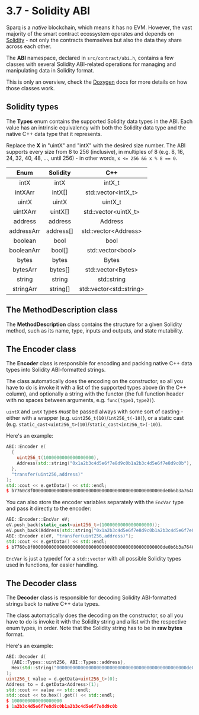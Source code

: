 # 3.7 - Solidity ABI

Sparq is a *native* blockchain, which means it has no EVM. However, the vast majority of the smart contract ecossystem operates and depends on [Solidity](https://docs.soliditylang.org/en/latest) - not only the contracts themselves but also the data they share across each other.

The **ABI** namespace, declared in `src/contract/abi.h`, contains a few classes with several Solidity ABI-related operations for managing and manipulating data in Solidity format.

This is only an overview, check the [Doxygen](https://doxygen.nl) docs for more details on how those classes work.

## Solidity types

The **Types** enum contains the supported Solidity data types in the ABI. Each value has an intrinsic equivalency with both the Solidity data type and the native C++ data type that it represents.

Replace the **X** in "uintX" and "intX" with the desired size number. The ABI supports every size from 8 to 256 (inclusive), in multiples of 8 (e.g. 8, 16, 24, 32, 40, 48, ..., until 256) - in other words, `x <= 256 && x % 8 == 0`.

| Enum        | Solidity  | C++                       |
|:-----------:|:---------:|:-------------------------:|
| intX        | intX      | intX_t                    |
| intXArr     | intX[]    | std::vector\<intX_t>      |
| uintX       | uintX     | uintX_t                   |
| uintXArr    | uintX[]   | std::vector\<uintX_t>     |
| address     | address   | Address                   |
| addressArr  | address[] | std::vector\<Address>     |
| boolean     | bool      | bool                      |
| booleanArr  | bool[]    | std::vector\<bool>        |
| bytes       | bytes     | Bytes                     |
| bytesArr    | bytes[]   | std::vector\<Bytes>       |
| string      | string    | std::string               |
| stringArr   | string[]  | std::vector\<std::string> |

## The MethodDescription class

The **MethodDescription** class contains the structure for a given Solidity method, such as its name, type, inputs and outputs, and state mutability.

## The Encoder class

The **Encoder** class is responsible for encoding and packing native C++ data types into Solidity ABI-formatted strings.

The class automatically does the encoding on the constructor, so all you have to do is invoke it with a list of the supported types above (in the C++ column), and optionally a string with the functor (the full function header with no spaces between arguments, e.g. `func(type1,type2)`).

`uintX` and `intX` types *must* be passed always with some sort of casting - either with a wrapper (e.g. `uint256_t(10)`/`int256_t(-10)`), or a static cast (e.g. `static_cast<uint256_t>(10)`/`static_cast<int256_t>(-10)`).

Here's an example:

```c++
ABI::Encoder e(
  {
    uint256_t(1000000000000000000),
    Address(std::string("0x1a2b3c4d5e6f7e8d9c0b1a2b3c4d5e6f7e8d9c0b"), false)
  },
  "transfer(uint256,address)"
);
std::cout << e.getData() << std::endl;
$ b7760c8f0000000000000000000000000000000000000000000000000de0b6b3a76400000000000000000000000000001a2b3c4d5e6f7e8d9c0b1a2b3c4d5e6f7e8d9c0b
```

You can also store the encoder variables separately with the `EncVar` type and pass it directly to the encoder:

```c++
ABI::Encoder::EncVar eV;
eV.push_back(static_cast<uint256_t>(1000000000000000000));
eV.push_back(Address(std::string("0x1a2b3c4d5e6f7e8d9c0b1a2b3c4d5e6f7e8d9c0b"), false)});
ABI::Encoder e(eV, "transfer(uint256,address)");
std::cout << e.getData() << std::endl;
$ b7760c8f0000000000000000000000000000000000000000000000000de0b6b3a76400000000000000000000000000001a2b3c4d5e6f7e8d9c0b1a2b3c4d5e6f7e8d9c0b
```

`EncVar` is just a typedef for a `std::vector` with all possible Solidity types used in functions, for easier handling.

## The Decoder class

The **Decoder** class is responsible for decoding Solidity ABI-formatted strings back to native C++ data types.

The class automatically does the decoding on the constructor, so all you have to do is invoke it with the Solidity string and a list with the respective enum types, in order. Note that the Solidity string has to be in **raw bytes** format.

Here's an example:

```c++
ABI::Decoder d(
  {ABI::Types::uint256, ABI::Types::address},
  Hex(std::string("0000000000000000000000000000000000000000000000000de0b6b3a76400000000000000000000000000001a2b3c4d5e6f7e8d9c0b1a2b3c4d5e6f7e8d9c0b")).bytes()
);
uint256_t value = d.getData<uint256_t>(0);
Address to = d.getData<Address>(1);
std::cout << value << std::endl;
std::cout << to.hex().get() << std::endl;
$ 1000000000000000000
$ 1a2b3c4d5e6f7e8d9c0b1a2b3c4d5e6f7e8d9c0b
```

